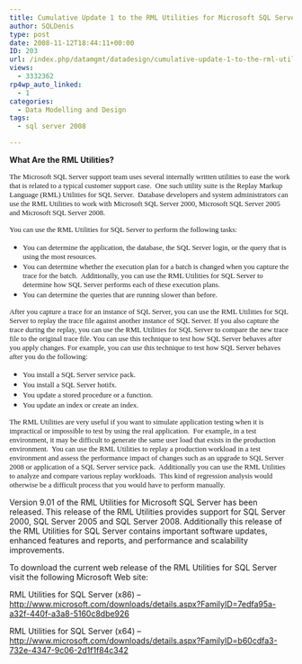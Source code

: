 ```yaml
---
title: Cumulative Update 1 to the RML Utilities for Microsoft SQL Server Released
author: SQLDenis
type: post
date: 2008-11-12T18:44:11+00:00
ID: 203
url: /index.php/datamgmt/datadesign/cumulative-update-1-to-the-rml-utilities/
views:
  - 3332362
rp4wp_auto_linked:
  - 1
categories:
  - Data Modelling and Design
tags:
  - sql server 2008

---
```

**What Are the RML Utilities?** 

<font face="Calibri" size="2">The Microsoft SQL Server support team uses several internally written utilities to ease the work that is related to a typical customer support case.&#160; One such utility suite is the Replay Markup Language (RML) Utilities for SQL Server.&#160; Database developers and system administrators can use the RML Utilities to work with Microsoft SQL Server 2000, Microsoft SQL Server 2005 and Microsoft SQL Server 2008. </font>

<font face="Calibri" size="2">You can use the RML Utilities for SQL Server to perform the following tasks: </font>

  * <font face="Calibri" size="2">You can determine the application, the database, the SQL Server login, or the query that is using the most resources.</font> 
  * <font face="Calibri" size="2">You can determine whether the execution plan for a batch is changed when you capture the trace for the batch.&#160; Additionally, you can use the RML Utilities for SQL Server to determine how SQL Server performs each of these execution plans.</font> 
  * <font face="Calibri" size="2">You can determine the queries that are running slower than before. </font>

<font face="Calibri" size="2">After you capture a trace for an instance of SQL Server, you can use the RML Utilities for SQL Server to replay the trace file against another instance of SQL Server. If you also capture the trace during the replay, you can use the RML Utilities for SQL Server to compare the new trace file to the original trace file. You can use this technique to test how SQL Server behaves after you apply changes. For example, you can use this technique to test how SQL Server behaves after you do the following: </font>

  * <font face="Calibri" size="2">You install a SQL Server service pack.</font> 
  * <font face="Calibri" size="2">You install a SQL Server hotifx.</font> 
  * <font face="Calibri" size="2">You update a stored procedure or a function.</font> 
  * <font face="Calibri" size="2">You update an index or create an index. </font>

<font face="Calibri" size="2">The RML Utilities are very useful if you want to simulate application testing when it is impractical or impossible to test by using the real application.&#160; For example, in a test environment, it may be difficult to generate the same user load that exists in the production environment.&#160; You can use the RML Utilities to replay a production workload in a test environment and assess the performance impact of changes such as an upgrade to SQL Server 2008 or application of a SQL Server service pack.&#160; Additionally you can use the RML Utilities to analyze and compare various replay workloads.&#160; This kind of regression analysis would otherwise be a difficult process that you would have to perform manually.</font>

Version 9.01 of the RML Utilities for Microsoft SQL Server has been released. This release of the RML Utilities provides support for SQL Server 2000, SQL Server 2005 and SQL Server 2008. Additionally this release of the RML Utilities for SQL Server contains important software updates, enhanced features and reports, and performance and scalability improvements.

To download the current web release of the RML Utilities for SQL Server visit the following Microsoft Web site:

RML Utilities for SQL Server (x86) &#8211; http://www.microsoft.com/downloads/details.aspx?FamilyID=7edfa95a-a32f-440f-a3a8-5160c8dbe926

RML Utilities for SQL Server (x64) &#8211; http://www.microsoft.com/downloads/details.aspx?FamilyID=b60cdfa3-732e-4347-9c06-2d1f1f84c342